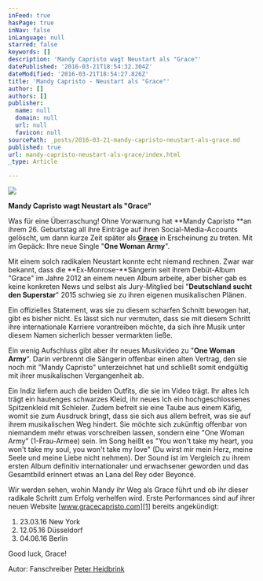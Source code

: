 ```yaml
---
inFeed: true
hasPage: true
inNav: false
inLanguage: null
starred: false
keywords: []
description: 'Mandy Capristo wagt Neustart als "Grace"'
datePublished: '2016-03-21T18:54:32.304Z'
dateModified: '2016-03-21T18:54:27.826Z'
title: 'Mandy Capristo - Neustart als "Grace"'
author: []
authors: []
publisher:
  name: null
  domain: null
  url: null
  favicon: null
sourcePath: _posts/2016-03-21-mandy-capristo-neustart-als-grace.md
published: true
url: mandy-capristo-neustart-als-grace/index.html
_type: Article

---
```

![](https://the-grid-user-content.s3-us-west-2.amazonaws.com/9f4aa5f0-1432-4e07-a799-ef20d7aed6a9.jpg)

**Mandy Capristo wagt Neustart als "Grace"**

Was für eine Überraschung! Ohne Vorwarnung hat **Mandy Capristo **an ihrem 26\. Geburtstag all ihre Einträge auf ihren Social-Media-Accounts gelöscht, um dann kurze Zeit später als **[Grace][0]** in Erscheinung zu treten. Mit im Gepäck: Ihre neue Single "**One Woman Army**".

Mit einem solch radikalen Neustart konnte echt niemand rechnen. Zwar war bekannt, dass die **Ex-Monrose-**Sängerin seit ihrem Debüt-Album "Grace" im Jahre 2012 an einem neuen Album arbeite, aber bisher gab es keine konkreten News und selbst als Jury-Mitglied bei "**Deutschland sucht den Superstar**" 2015 schwieg sie zu ihren eigenen musikalischen Plänen.

Ein offizielles Statement, was sie zu diesem scharfen Schnitt bewogen hat, gibt es bisher nicht. Es lässt sich nur vermuten, dass sie mit diesem Schritt ihre internationale Karriere vorantreiben möchte, da sich ihre Musik unter diesem Namen sicherlich besser vermarkten ließe.

Ein wenig Aufschluss gibt aber ihr neues Musikvideo zu "**One Woman Army**". Darin verbrennt die Sängerin offenbar einen alten Vertrag, den sie noch mit "Mandy Capristo" unterzeichnet hat und schließt somit endgültig mit ihrer musikalischen Vergangenheit ab.

Ein Indiz liefern auch die beiden Outfits, die sie im Video trägt. Ihr altes Ich trägt ein hautenges schwarzes Kleid, ihr neues Ich ein hochgeschlossenes Spitzenkleid mit Schleier. Zudem befreit sie eine Taube aus einem Käfig, womit sie zum Ausdruck bringt, dass sie sich aus allem befreit, was sie auf ihrem musikalischen Weg hindert. Sie möchte sich zukünftig offenbar von niemandem mehr etwas vorschreiben lassen, sondern eine "One Woman Army" (1-Frau-Armee) sein. Im Song heißt es "You won't take my heart, you won't take my soul, you won't take my love" (Du wirst mir mein Herz, meine Seele und meine Liebe nicht nehmen). Der Sound ist im Vergleich zu ihrem ersten Album definitiv internationaler und erwachsener geworden und das Gesamtbild erinnert etwas an Lana del Rey oder Beyoncé.

Wir werden sehen, wohin Mandy ihr Weg als Grace führt und ob ihr dieser radikale Schritt zum Erfolg verhelfen wird. Erste Performances sind auf ihrer neuen Website [www.gracecapristo.com][1] bereits angekündigt:

1. 23.03.16 New York
2. 12.05.16 Düsseldorf
3. 04.06.16 Berlin

Good luck, Grace!

Autor: Fanschreiber [Peter Heidbrink][2]

[0]: https://www.facebook.com/gracecapristo/
[1]: http://www.gracecapristo.com/
[2]: https://www.facebook.com/peter.heidbrink?fref=ts
